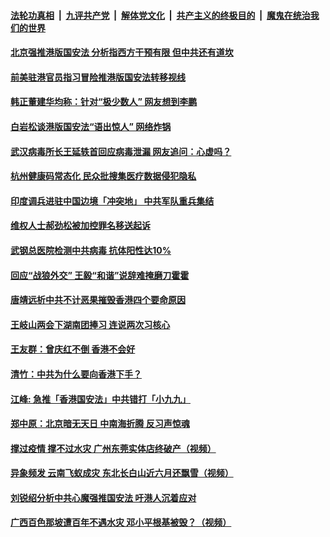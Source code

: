 ####  [法轮功真相](../../../../basic/blob/master/README.md?t=05260201) &nbsp;|&nbsp; [九评共产党](../../../../9ping.md/blob/master/README.md?t=05260201) &nbsp;|&nbsp; [解体党文化](../../../../jtdwh.md/blob/master/README.md?t=05260201)  &nbsp;|&nbsp; [共产主义的终极目的](../../../../gczydzjmd.md/blob/master/README.md?t=05260201) &nbsp;|&nbsp; [魔鬼在统治我们的世界](../../../../mgztzwmdsj.md/blob/master/README.md?t=05260201) 

#### [北京强推港版国安法 分析指西方干预有限 但中共还有道坎](../pages/soh5/382801.md?t=05260201) 
#### [前美驻港官员指习冒险推港版国安法转移视线 ](../pages/soh5/382816.md?t=05260201) 
#### [韩正董建华均称：针对“极少数人”  网友想到李鹏](../pages/soh5/382807.md?t=05260201) 
#### [白岩松谈港版国安法“语出惊人” 网络炸锅](../pages/soh5/382768.md?t=05260201) 
#### [武汉病毒所长王延轶首回应病毒泄漏 网友追问：心虚吗？](../pages/soh5/382756.md?t=05260201) 
#### [杭州健康码常态化  民众批搜集医疗数据侵犯隐私](../pages/soh5/382759.md?t=05260201) 
#### [印度调兵进驻中国边境「冲突地」 中共军队重兵集结](../pages/soh5/382678.md?t=05260201) 
#### [维权人士郝劲松被加控罪名移送起诉](../pages/soh5/382693.md?t=05260201) 
#### [武钢总医院检测中共病毒 抗体阳性达10%](../pages/soh5/382669.md?t=05260201) 
#### [回应“战狼外交” 王毅“和谐”说辞难掩磨刀霍霍](../pages/soh5/382621.md?t=05260201) 
#### [唐靖远析中共不计恶果摧毁香港四个要命原因](../pages/soh5/382633.md?t=05260201) 
#### [王岐山两会下湖南团捧习 连说两次习核心](../pages/soh5/382627.md?t=05260201) 
#### [王友群：曾庆红不倒 香港不会好](../pages/soh5/382597.md?t=05260201) 
#### [清竹：中共为什么要向香港下手？](../pages/soh5/382594.md?t=05260201) 
#### [江峰: 急推「香港国安法」中共错打「小九九」](../pages/soh5/382570.md?t=05260201) 
#### [郑中原：北京暗无天日 中南海折腾 反习声惊魂](../pages/soh5/382501.md?t=05260201) 
#### [撑过疫情  撑不过水灾  广州东莞实体店终破产（视频）](../pages/soh5/382465.md?t=05260201) 
#### [异象频发 云南飞蚁成灾 东北长白山近六月还飘雪（视频）](../pages/soh5/382450.md?t=05260201) 
#### [刘锐绍分析中共心魔强推国安法 吁港人沉着应对](../pages/soh5/382456.md?t=05260201) 
#### [广西百色那坡遭百年不遇水灾 邓小平根基被毁？（视频）](../pages/soh5/382438.md?t=05260201) 
